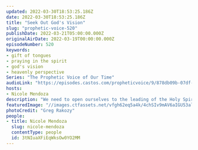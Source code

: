 ```yaml
---
updated: 2022-03-30T18:53:25.186Z
date: 2022-03-30T18:53:25.186Z
title: "Seek Out God's Vision"
slug: "prophetic-voice-520"
publishDate: 2022-03-21T05:00:00.000Z
originalAirDate: 2022-03-19T00:00:00.000Z
episodeNumber: 520
keywords:
- gift of tongues
- praying in the spirit
- god's vision
- heavenly perspective
Series: "The Prophetic Voice of Our Time"
audioLink: "https://episodes.castos.com/propheticvoice/9/878db09b-07df-4bd9-991e-2e47ab612030/03-19-20-22-The-Prophetic-Voice-of-our-Time-mixdown-.mp3"
hosts:
- Nicole Mendoza
description: "We need to open ourselves to the leading of the Holy Spirit. Through the gift of tongues, we will find God's purpose and direction to the path He intends to lead us on. We must seek out what God has given us and open ourselves to new, heavenly perspectives."
featuredImage: "//images.ctfassets.net/vfgh62eq5a4k/4chSIv9mAV6aIGU53alv40/8cb58067c4cc79e4528620f75a3aa3de/greg-rakozy-oMpAz-DN-9I-unsplash__1_.jpg"
photoCredit: "Greg Rakozy"
people:
- title: Nicole Mendoza
  slug: nicole-mendoza
  contentType: people
  id: 3tNIuaXFiEqWksOw0YO2MM
---
```

